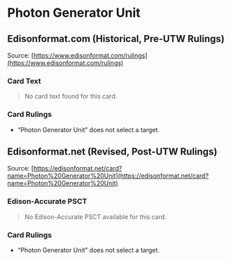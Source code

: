 # Photon Generator Unit

## Edisonformat.com (Historical, Pre-UTW Rulings)

Source: [https://www.edisonformat.com/rulings](https://www.edisonformat.com/rulings)

### Card Text

> No card text found for this card.

### Card Rulings

*   “Photon Generator Unit” does not select a target.

## Edisonformat.net (Revised, Post-UTW Rulings)

Source: [https://edisonformat.net/card?name=Photon%20Generator%20Unit](https://edisonformat.net/card?name=Photon%20Generator%20Unit)

### Edison-Accurate PSCT

> No Edison-Accurate PSCT available for this card.

### Card Rulings

*   “Photon Generator Unit” does not select a target.
            